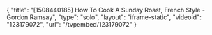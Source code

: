 {
    "title": "[1508440185] How To Cook A Sunday Roast, French Style - Gordon Ramsay",
    "type": "solo",
    "layout": "iframe-static",
    "videoId": "123179072",
    "url": "\/tvpembed\/123179072"
}